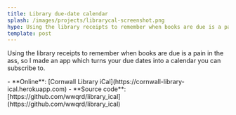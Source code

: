 ```yaml
---
title: Library due-date calendar
splash: /images/projects/librarycal-screenshot.png
hype: Using the library receipts to remember when books are due is a pain in the ass, so I made an app which turns your due dates into a calendar you can subscribe to.
template: post
---
```

Using the library receipts to remember when books are due is a pain in
the ass, so I made an app which turns your due dates into a calendar
you can subscribe to.

<div class="project__info" markdown="1">
- **Online**: [Cornwall Library iCal](https://cornwall-library-ical.herokuapp.com)
- **Source code**: [https://github.com/wwqrd/library_ical](https://github.com/wwqrd/library_ical)
</div>
